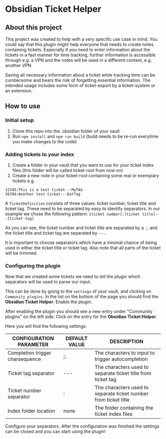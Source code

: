 # Obsidian Ticket Helper

## About this project
This project was created to help with a very specific use case in mind. You could say that this plugin might help everyone that needs to create notes containing tickets.
Especially if you need to enter information about the tickets in a fast manner for time tracking, further information is accessible through e.g. a VPN and the notes will be used in a different context, e.g. another VPN.

Saving all necessary information about a ticket while tracking time can be cumbersome and bears the risk of forgetting essential information.
The intended usage includes some form of ticket-export by a ticket-system or an extension.

## How to use

### Initial setup

1. Clone this repo into the .obsidian folder of your vault
2. Run `npm install` and `npm run build` (build needs to be re-run everytime you make changes to the code)

### Adding tickets to your index

1. Create a folder in your vault that you want to use for your ticket index files (this folder will be called
   ticket-root from now on)
2. Create a new note in your ticket-root containing some real or exemplary tickets e.g.

```
12345:This is a test ticket---MyTAG
56789:Another test ticket---DatTag
```

A `TicketDefinition` consists of three values: ticket number, ticket title and ticket tag. These need to be separated by
easy to identify separators. In our example we chose the following pattern:
`[ticket number]:[ticket title]---[ticket tag]`

As you can see, the ticket number and ticket title are separated by a `:`, and the ticket title and ticket tag are
separated by `---`.

It is important to choose separators which have a minimal chance of being used in either the ticket title or ticket tag.
Also note that all parts of the ticket will be trimmed.

### Configuring the plugin

Now that we created some tickets we need to tell the plugin which separators will be used to parse our input.

This can be done by going to the `settings` of your vault, and clicking on `Community plugins`. In the list on the
bottom of the page
you should find the **Obsidian Ticket Helper**. Enable the plugin.

After enabling the plugin you should see a new entry under "Community plugins" on the left side. Click on the entry for
the **Obsidian Ticket Helper**.

Here you will find the following settings:

| CONFIGURATION PARAMETER         | DEFAULT VALUE | DESCRIPTION                                                     |
|---------------------------------|---------------|-----------------------------------------------------------------|
| Completion trigger charsequence | ;;            | The characters to input to trigger autocompletion               |
| Ticket tag separator            | ---           | The characters used to separate ticket title from ticket tag    |
| Ticket number separator         | :             | The characters used to separate ticket number from ticket title |
| Index folder location           | none          | The folder containing the ticket index files                    |

Configure your separators. After the configuration was finished the settings can be closed and you can start using the plugin!
